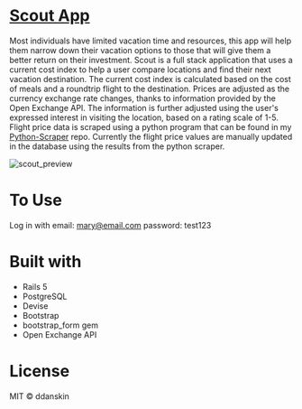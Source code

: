 # [Scout App](https://travel-scout.herokuapp.com/)
Most individuals have limited vacation time and resources, this app will help them narrow down their vacation options to those that will give them a better return on their investment. Scout is a full stack application that uses a current cost index to help a user compare locations and find their next vacation destination. The current cost index is calculated based on the cost of meals and a roundtrip flight to the destination. Prices are adjusted as the currency exchange rate changes, thanks to information provided by the Open Exchange API. The information is further adjusted using the user's expressed interest in visiting the location, based on a rating scale of 1-5. Flight price data is scraped using a python program that can be found in my [Python-Scraper](https://github.com/ddanskin/python-scraper) repo. Currently the flight price values are manually updated in the database using the results from the python scraper.

![scout_preview](https://user-images.githubusercontent.com/6474602/41102977-11aa64dc-6a36-11e8-8a29-6c210c0ec8a5.png)

# To Use
Log in with email: mary@email.com password: test123

# Built with
* Rails 5
* PostgreSQL
* Devise
* Bootstrap
* bootstrap_form gem
* Open Exchange API

# License
MIT &copy; ddanskin
